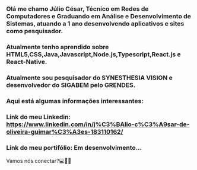 ### Olá me chamo Júlio César, Técnico em Redes de Computadores e Graduando em Análise e Desenvolvimento de Sistemas, atuando a 1 ano desenvolvendo aplicativos e sites como pesquisador. 

### Atualmente tenho aprendido sobre HTML5,CSS,Java,Javascript,Node.js,Typescript,React.js e React-Native.
### Atualmente sou pesquisador do SYNESTHESIA VISION e desenvolvedor do SIGABEM pelo GRENDES.




### Aqui está algumas informações interessantes:

### Link do meu Linkedin: https://www.linkedin.com/in/j%C3%BAlio-c%C3%A9sar-de-oliveira-guimar%C3%A3es-183110162/
### Link do meu portifólio: Em desenvolvimento...

Vamos nós conectar?💻👋🏻

